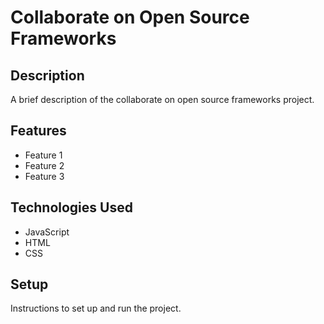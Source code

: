 # Collaborate on Open Source Frameworks

## Description

A brief description of the collaborate on open source frameworks project.

## Features

- Feature 1
- Feature 2
- Feature 3

## Technologies Used

- JavaScript
- HTML
- CSS

## Setup

Instructions to set up and run the project.
